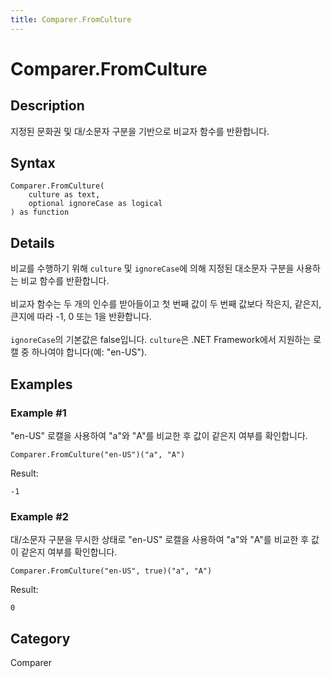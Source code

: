 ```yaml
---
title: Comparer.FromCulture
---
```


# Comparer.FromCulture


## Description

지정된 문화권 및 대/소문자 구분을 기반으로 비교자 함수를 반환합니다.


## Syntax

```powerquery
Comparer.FromCulture(
    culture as text,
    optional ignoreCase as logical
) as function
```


## Details

비교를 수행하기 위해 <code>culture</code> 및 <code>ignoreCase</code>에 의해 지정된 대소문자 구분을 사용하는 비교 함수를 반환합니다.<br />       <br />       비교자 함수는 두 개의 인수를 받아들이고 첫 번째 값이 두 번째 값보다 작은지, 같은지, 큰지에 따라 -1, 0 또는 1을 반환합니다.<br />       <br />       <code>ignoreCase</code>의 기본값은 false입니다. <code>culture</code>은 .NET Framework에서 지원하는 로캘 중 하나여야 합니다(예: "en-US").    


## Examples

### Example #1 
&#34;en-US&#34; 로캘을 사용하여 &#34;a&#34;와 &#34;A&#34;를 비교한 후 값이 같은지 여부를 확인합니다.
```powerquery
Comparer.FromCulture("en-US")("a", "A")
```

Result: 
```powerquery
-1
```


### Example #2 
대/소문자 구분을 무시한 상태로 &#34;en-US&#34; 로캘을 사용하여 &#34;a&#34;와 &#34;A&#34;를 비교한 후 값이 같은지 여부를 확인합니다.
```powerquery
Comparer.FromCulture("en-US", true)("a", "A")
```

Result: 
```powerquery
0
```




## Category
Comparer
